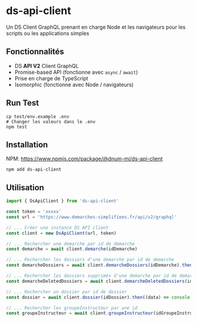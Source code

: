 # ds-api-client

Un DS Client GraphQL prenant en charge Node et les navigateurs pour les scripts ou les applications simples

## Fonctionnalités

* DS **API V2** Client GraphQL
* Promise-based API (fonctionne avec `async` / `await`)
* Prise en charge de TypeScript
* Isomorphic (fonctionne avec Node / navigateurs)

## Run Test

```shell notranslate position-relative overflow-auto
cp test/env.example .env 
# Changer les valeurs dans le .env
npm test
```

## Installation
NPM: https://www.npmjs.com/package/@dnum-mi/ds-api-client
```shell notranslate position-relative overflow-auto
npm add ds-api-client
```

## Utilisation

```js notranslate position-relative overflow-auto
import { DsApiClient } from 'ds-api-client'

const token = 'xxxxx'
const url = 'https://www.demarches-simplifiees.fr/api/v2/graphql'

// ... Créer une instance DS API client  
const client = new DsApiClient(url, token)

// ... Rechercher une demarche par id de demarche 
const demarche = await client.demarche(idDemarche)

// ... Rechercher les dossiers d'une demarche par id de demarche 
const demarcheDossiers = await client.demarcheDossiers(idDemarche).then((data) => console.log(data))

// ... Rechercher les dossiers supprimés d'une demarche par id de demarche 
const demarcheDeletedDossiers = await client.demarcheDeletedDossiers(idDemarche).then((data) => console.log(data))

// ... Rechercher un dossier par id de dossier
const dossier = await client.dossier(idDossier).then((data) => console.log(data))

// ... Rechercher les groupeInstructeur par une id
const groupeInstructeur = await client.groupeInstructeur(idGroupeInstructeur).then((data) => console.log(data))
```
